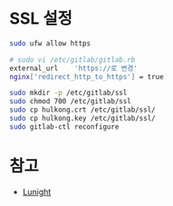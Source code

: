 # SSL 설정

```bash
sudo ufw allow https

# sudo vi /etc/gitlab/gitlab.rb
external_url    'https://로 변경'
nginx['redirect_http_to_https'] = true

sudo mkdir -p /etc/gitlab/ssl
sudo chmod 700 /etc/gitlab/ssl
sudo cp hulkong.crt /etc/gitlab/ssl/
sudo cp hulkong.key /etc/gitlab/ssl/
sudo gitlab-ctl reconfigure
```

# 참고
- [Lunight](https://lunightstory.tistory.com/6)